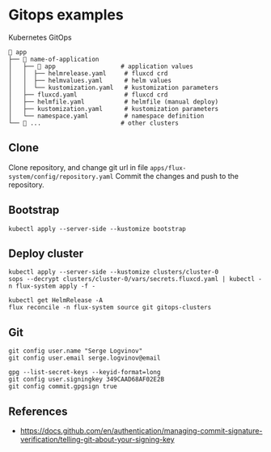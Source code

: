 # Gitops examples

Kubernetes GitOps

```shell
📁 app
├── 📁 name-of-application
│   ├── 📁 app                  # application values
│   │  ├── helmrelease.yaml     # fluxcd crd
│   │  ├── helmvalues.yaml      # helm values
│   │  └── kustomization.yaml   # kustomization parameters
│   ├── fluxcd.yaml             # fluxcd crd
│   ├── helmfile.yaml           # helmfile (manual deploy)
│   ├── kustomization.yaml      # kustomization parameters
│   └── namespace.yaml          # namespace definition
└── 📁 ...                      # other clusters
```

## Clone

Clone repository, and change git url in file `apps/flux-system/config/repository.yaml`
Commit the changes and push to the repository.

## Bootstrap

```shell
kubectl apply --server-side --kustomize bootstrap
```

## Deploy cluster

```shell
kubectl apply --server-side --kustomize clusters/cluster-0
sops --decrypt clusters/cluster-0/vars/secrets.fluxcd.yaml | kubectl -n flux-system apply -f -
```

```shell
kubectl get HelmRelease -A
flux reconcile -n flux-system source git gitops-clusters
```

## Git

```shell
git config user.name "Serge Logvinov"
git config user.email serge.logvinov@email

gpg --list-secret-keys --keyid-format=long
git config user.signingkey 349CAAD68AF02E2B
git config commit.gpgsign true
```

## References

* https://docs.github.com/en/authentication/managing-commit-signature-verification/telling-git-about-your-signing-key
